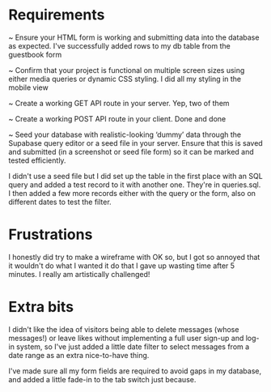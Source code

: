 # Requirements

~ Ensure your HTML form is working and submitting data into the database as expected.
I've successfully added rows to my db table from the guestbook form

~ Confirm that your project is functional on multiple screen sizes using either media queries or dynamic CSS styling.
I did all my styling in the mobile view

~ Create a working GET API route in your server.
Yep, two of them

~ Create a working POST API route in your client.
Done and done

~ Seed your database with realistic-looking ‘dummy’ data through the Supabase query editor or a seed file in your server. Ensure that this is saved and submitted (in a screenshot or seed file form) so it can be marked and tested efficiently.

I didn't use a seed file but I did set up the table in the first place with an SQL query and added a test record to it with another one. They're in queries.sql. I then added a few more records either with the query or the form, also on different dates to test the filter.

# Frustrations

I honestly did try to make a wireframe with OK so, but I got so annoyed that it wouldn't do what I wanted it do that I gave up wasting time after 5 minutes. I really am artistically challenged!

# Extra bits

I didn't like the idea of visitors being able to delete messages (whose messages!) or leave likes without implementing a full user sign-up and log-in system, so I've just added a little date filter to select messages from a date range as an extra nice-to-have thing.

I've made sure all my form fields are required to avoid gaps in my database, and added a little fade-in to the tab switch just because.
